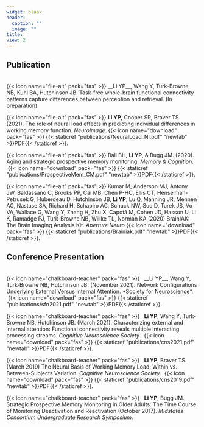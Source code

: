 ```yaml
---
widget: blank
header:
  caption: ""
  image: ""
title: 
view: 2
---
```



## Publication
<br/>
{{< icon name="file-alt" pack="fas" >}}   __Li YP__, Wang Y, Turk-Browne NB, Kuhl BA, Hutchinson JB. Task-free whole-brain functional connectivity patterns capture differences between perception and retrieval. (In preparation)

{{< icon name="file-alt" pack="fas" >}}   __Li YP__, Cooper SR, Braver TS. (2021). The role of neural load effects in predicting individual differences in working memory function. *NeuroImage*.&nbsp;{{< icon name="download" pack="fas" >}} {{< staticref "publications/NeuralLoad_NI.pdf" "newtab" >}}PDF{{< /staticref >}}. 

{{< icon name="file-alt" pack="fas" >}}   Ball BH, __Li YP__, & Bugg JM. (2020). Aging and strategic prospective memory monitoring. *Memory & Cognition*. &nbsp;{{< icon name="download" pack="fas" >}} {{< staticref "publications/ProspectiveMem_CM.pdf" "newtab" >}}PDF{{< /staticref >}}. 

{{< icon name="file-alt" pack="fas" >}}   Kumar M, Anderson MJ, Antony JW, Baldassano C, Brooks PP, Cai MB, Chen P-HC, Ellis CT, Henselman-Petrusek G, Huberdeau D, Hutchinson JB, __Li YP__, Lu Q, Manning JR, Mennen AC, Nastase SA, Richard H, Schapiro AC, Schuck NW, Suo D, Turek JS, Vo VA, Wallace G, Wang Y, Zhang H, Zhu X, Capotă M, Cohen JD, Hasson U, Li K, Ramadge PJ, Turk-Browne NB, Willke TL, Norman KA (2020) BrainIAK: The Brain Imaging Analysis Kit. *Aperture Neuro*&nbsp;{{< icon name="download" pack="fas" >}} {{< staticref "publications/Brainiak.pdf" "newtab" >}}PDF{{< /staticref >}}. 

## Conference Presentation
<br/>
{{< icon name="chalkboard-teacher" pack="fas" >}}  &nbsp; __Li YP__, Wang Y, Turk‐Browne NB, Hutchinson JB. (November 2021). Network Configurations Underlying External Versus Internal Attention. *Society for Neuroscience*. &nbsp;{{< icon name="download" pack="fas" >}} {{< staticref "publications/sfn2021.pdf" "newtab" >}}PDF{{< /staticref >}}.

{{< icon name="chalkboard-teacher" pack="fas" >}}  &nbsp; __Li YP__, Wang Y, Turk‐Browne NB, Hutchinson JB. (March 2021). Characterizing external and internal attention: Functional connectivity reveals multiple interacting processing streams. *Cognitive Neuroscience Society*. &nbsp;{{< icon name="download" pack="fas" >}} {{< staticref "publications/cns2021.pdf" "newtab" >}}PDF{{< /staticref >}}.

{{< icon name="chalkboard-teacher" pack="fas" >}}  &nbsp; __Li YP__, Braver TS. (March 2019) The Neural Basis of Working Memory Load: Within vs. Between-Subjects Variation. *Cognitive Neuroscience Society*. &nbsp;{{< icon name="download" pack="fas" >}} {{< staticref "publications/cns2019.pdf" "newtab" >}}PDF{{< /staticref >}}.

{{< icon name="chalkboard-teacher" pack="fas" >}}  &nbsp; __Li YP__, Bugg JM. Strategic Prospective Memory Monitoring in Older Adults: The Time Course of Monitoring Deactivation and Reactivation (October 2017). *Midstates Consortium Undergraduate Research Symposium*.



